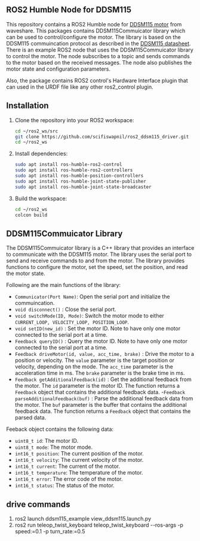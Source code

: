 ## ROS2 Humble Node for DDSM115 

This repository contains a ROS2 Humble node for [DDSM115 motor](https://www.waveshare.com/wiki/DDSM115) from waveshare. This packages contains DDSM115Commuicator library which can be used to control/configure the motor. The library is based on the DDSM115 commuincation protocol as described in the [DDSM115 datasheet](https://www.waveshare.com/w/upload/5/5c/DDSM115-Protocol.pdf). There is an example ROS2 node that uses the DDSM115Commuicator library to control the motor. The node subscribes to a topic and sends commands to the motor based on the received messages. The node also publishes the motor state and configuration parameters.

Also, the package contains ROS2 control's Hardware Interface plugin that can used in the URDF file like any other ros2_control plugin. 



## Installation

1. Clone the repository into your ROS2 workspace:
   ```bash
   cd ~/ros2_ws/src
   git clone https://github.com/scifiswapnil/ros2_ddsm115_driver.git
   cd ~/ros2_ws
   ```
2. Install dependencies:
   ```bash
   sudo apt install ros-humble-ros2-control
   sudo apt install ros-humble-ros2-controllers
   sudo apt install ros-humble-position-controllers
   sudo apt install ros-humble-joint-state-publisher
   sudo apt install ros-humble-joint-state-broadcaster
   ```
3. Build the workspace:
   ```bash
   cd ~/ros2_ws
   colcon build
   ```

## DDSM115Commuicator Library
The DDSM115Commuicator library is a C++ library that provides an interface to communicate with the DDSM115 motor. The library uses the serial port to send and receive commands to and from the motor. The library provides functions to configure the motor, set the speed, set the position, and read the motor state.

Following are the main functions of the library:   
- `Communicator(Port Name)`: Open the serial port and initialize the commuincation.
- `void disconnect()` : Close the serial port.
- `void switchMode(ID, Mode)`: Switch the motor mode to either `CURRENT_LOOP, VELOCITY_LOOP, POSITION_LOOP`.
- `void setID(new_id)` : Set the motor ID. Note to have only one motor connected to the serial port at a time.
- `Feedback queryID()` : Query the motor ID. Note to have only one motor connected to the serial port at a time.
- `Feedback driveMotor(id, value, acc_time, brake)` : Drive the motor to a position or velocity. The `value` parameter is the target position or velocity, depending on the mode. The `acc_time` parameter is the acceleration time in ms. The `brake` parameter is the brake time in ms.
- `Feedback getAdditionalFeedback(id)` : Get the additional feedback from the motor. The `id` parameter is the motor ID. The function returns a `Feedback` object that contains the additional feedback data.
-`Feedback parseAdditionalFeedback(buf)` : Parse the additional feedback data from the motor. The `buf` parameter is the buffer that contains the additional feedback data. The function returns a `Feedback` object that contains the parsed data.

Feeback object contains the following data:
- `uint8_t id`: The motor ID.      
- `uint8_t mode`: The motor mode.
- `int16_t position`: The current position of the motor.
- `int16_t velocity`: The current velocity of the motor.
- `int16_t current`: The current of the motor.
- `int16_t temperature`: The temperature of the motor.
- `int16_t error`: The error code of the motor.
- `int16_t status`: The status of the motor.


## drive commands 
1) ros2 launch ddsm115_example view_ddsm115.launch.py
2) ros2 run teleop_twist_keyboard teleop_twist_keyboard --ros-args -p speed:=0.1 -p turn_rate:=0.5

